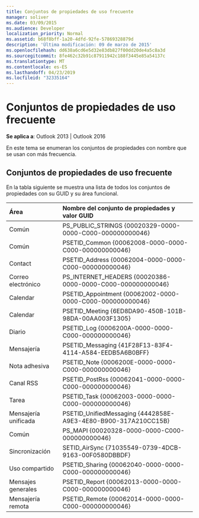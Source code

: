 ```yaml
---
title: Conjuntos de propiedades de uso frecuente
manager: soliver
ms.date: 03/09/2015
ms.audience: Developer
localization_priority: Normal
ms.assetid: b68f8bff-1a20-4dfd-92fe-57869328879d
description: 'Última modificación: 09 de marzo de 2015'
ms.openlocfilehash: dd638a6cd6e5d32e83db827f00dd20de4a5c8a3d
ms.sourcegitcommit: 8fe462c32b91c87911942c188f3445e85a54137c
ms.translationtype: MT
ms.contentlocale: es-ES
ms.lasthandoff: 04/23/2019
ms.locfileid: "32335164"
---
```

# <a name="commonly-used-property-sets"></a>Conjuntos de propiedades de uso frecuente

  
  
**Se aplica a**: Outlook 2013 | Outlook 2016 
  
En este tema se enumeran los conjuntos de propiedades con nombre que se usan con más frecuencia.
  
## <a name="commonly-used-property-sets"></a>Conjuntos de propiedades de uso frecuente

En la tabla siguiente se muestra una lista de todos los conjuntos de propiedades con su GUID y su área funcional.
  
|**Área**|**Nombre del conjunto de propiedades y valor GUID**|
|:-----|:-----|
|Común  <br/> |PS_PUBLIC_STRINGS {00020329-0000-0000-C000-000000000046}  <br/> |
|Común  <br/> |PSETID_Common {00062008-0000-0000-C000-000000000046}  <br/> |
|Contact  <br/> |PSETID_Address {00062004-0000-0000-C000-000000000046}  <br/> |
|Correo electrónico  <br/> |PS_INTERNET_HEADERS {00020386-0000-0000-C000-000000000046}  <br/> |
|Calendar  <br/> |PSETID_Appointment {00062002-0000-0000-C000-000000000046}  <br/> |
|Calendar  <br/> |PSETID_Meeting {6ED8DA90-450B-101B-98DA-00AA003F1305}  <br/> |
|Diario  <br/> |PSETID_Log {0006200A-0000-0000-C000-000000000046}  <br/> |
|Mensajería   <br/> |PSETID_Messaging {41F28F13-83F4-4114-A584-EEDB5A6B0BFF}  <br/> |
|Nota adhesiva  <br/> |PSETID_Note {0006200E-0000-0000-C000-000000000046}  <br/> |
|Canal RSS  <br/> |PSETID_PostRss {00062041-0000-0000-C000-000000000046}  <br/> |
|Tarea  <br/> |PSETID_Task {00062003-0000-0000-C000-000000000046}  <br/> |
|Mensajería unificada  <br/> |PSETID_UnifiedMessaging {4442858E-A9E3-4E80-B900-317A210CC15B}  <br/> |
|Común  <br/> |PS_MAPI {00020328-0000-0000-C000-000000000046}  <br/> |
|Sincronización  <br/> |SETID_AirSync {71035549-0739-4DCB-9163-00F0580DBBDF}  <br/> |
|Uso compartido  <br/> |PSETID_Sharing {00062040-0000-0000-C000-000000000046}  <br/> |
|Mensajes generales  <br/> |PSETID_Report {00062013-0000-0000-C000-000000000046}  <br/> |
|Mensajería remota  <br/> |PSETID_Remote {00062014-0000-0000-C000-000000000046}  <br/> |
   

